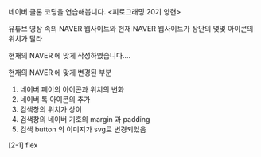 네이버 클론 코딩을 연습해봅니다.
<피로그래밍 20기 양현>

유튜브 영상 속의 NAVER 웹사이트와
현재 NAVER 웹사이트가 상단의 몇몇 아이콘의 위치가 달라

현재의 NAVER 에 맞게 작성하였습니다....

현재의 NAVER 에 맞게 변경된 부분

1. 네이버 페이의 아이콘과 위치의 변화
2. 네이버 톡 아이콘의 추가
3. 검색창의 위치가 상이
4. 검색창의 네이버 기호의 margin 과 padding
5. 검색 button 의 이미지가 svg로 변경되었음

[2-1] flex
